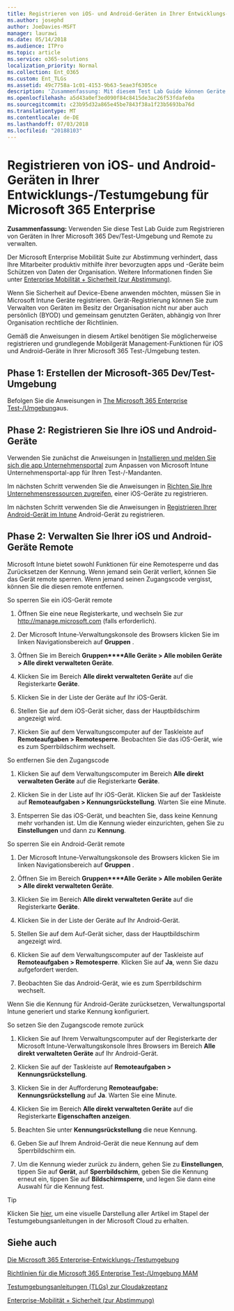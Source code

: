 ```yaml
---
title: Registrieren von iOS- und Android-Geräten in Ihrer Entwicklungs-/Testumgebung für Microsoft 365 Enterprise
ms.author: josephd
author: JoeDavies-MSFT
manager: laurawi
ms.date: 05/14/2018
ms.audience: ITPro
ms.topic: article
ms.service: o365-solutions
localization_priority: Normal
ms.collection: Ent_O365
ms.custom: Ent_TLGs
ms.assetid: 49c7758a-1c01-4153-9b63-5eae3f6305ce
description: 'Zusammenfassung: Mit diesem Test Lab Guide können Geräte in Ihrer Microsoft 365 Dev/Test-Umgebung zu registrieren und Remote zu verwalten.'
ms.openlocfilehash: a5d43a0ef3ed090f84c8415de3ac26f53fdafe0a
ms.sourcegitcommit: c23b95d32a865e45be7843f38a1f23b5693ba76d
ms.translationtype: MT
ms.contentlocale: de-DE
ms.lasthandoff: 07/03/2018
ms.locfileid: "20188103"
---
```

# <a name="enroll-ios-and-android-devices-in-your-microsoft-365-enterprise-devtest-environment"></a>Registrieren von iOS- und Android-Geräten in Ihrer Entwicklungs-/Testumgebung für Microsoft 365 Enterprise

 **Zusammenfassung:** Verwenden Sie diese Test Lab Guide zum Registrieren von Geräten in Ihrer Microsoft 365 Dev/Test-Umgebung und Remote zu verwalten.
  
Der Microsoft Enterprise Mobilität Suite zur Abstimmung verhindert, dass Ihre Mitarbeiter produktiv mithilfe ihrer bevorzugten apps und -Geräte beim Schützen von Daten der Organisation. Weitere Informationen finden Sie unter [Enterprise Mobilität + Sicherheit (zur Abstimmung)](https://www.microsoft.com/cloud-platform/enterprise-mobility-security).
  
Wenn Sie Sicherheit auf Device-Ebene anwenden möchten, müssen Sie in Microsoft Intune Geräte registrieren. Gerät-Registrierung können Sie zum Verwalten von Geräten im Besitz der Organisation nicht nur aber auch persönlich (BYOD) und gemeinsam genutzten Geräten, abhängig von Ihrer Organisation rechtliche der Richtlinien.
  
Gemäß die Anweisungen in diesem Artikel benötigen Sie möglicherweise registrieren und grundlegende Mobilgerät Management-Funktionen für iOS und Android-Geräte in Ihrer Microsoft 365 Test-/Umgebung testen.
  
## <a name="phase-1-create-your-microsoft-365-devtest-environment"></a>Phase 1: Erstellen der Microsoft-365 Dev/Test-Umgebung

Befolgen Sie die Anweisungen in [The Microsoft 365 Enterprise Test-/Umgebung](the-microsoft-365-enterprise-dev-test-environment.md)aus.
  
## <a name="phase-2-enroll-your-ios-and-android-devices"></a>Phase 2: Registrieren Sie Ihre iOS und Android-Geräte

Verwenden Sie zunächst die Anweisungen in [Installieren und melden Sie sich die app Unternehmensportal](https://docs.microsoft.com/intune-user-help/install-and-sign-in-to-the-intune-company-portal-app-ios) zum Anpassen von Microsoft Intune Unternehmensportal-app für Ihren Test-/-Mandanten.

Im nächsten Schritt verwenden Sie die Anweisungen in [Richten Sie Ihre Unternehmensressourcen zugreifen,](https://docs.microsoft.com/intune-user-help/enroll-your-device-in-intune-ios) einer iOS-Geräte zu registrieren.

Im nächsten Schritt verwenden Sie die Anweisungen in [Registrieren Ihrer Android-Gerät im Intune](https://docs.microsoft.com/intune-user-help/enroll-your-device-in-intune-android) Android-Gerät zu registrieren.

## <a name="phase-2-manage-your-ios-and-android-devices-remotely"></a>Phase 2: Verwalten Sie Ihrer iOS und Android-Geräte Remote

Microsoft Intune bietet sowohl Funktionen für eine Remotesperre und das Zurücksetzen der Kennung. Wenn jemand sein Gerät verliert, können Sie das Gerät remote sperren. Wenn jemand seinen Zugangscode vergisst, können Sie die diesen remote entfernen.
  
So sperren Sie ein iOS-Gerät remote
  
1.  Öffnen Sie eine neue Registerkarte, und wechseln Sie zur http://manage.microsoft.com (falls erforderlich). 

2.  Der Microsoft Intune-Verwaltungskonsole des Browsers klicken Sie im linken Navigationsbereich auf **Gruppen** .

3. Öffnen Sie im Bereich **Gruppen****Alle Geräte > Alle mobilen Geräte > Alle direkt verwalteten Geräte**.
    
4. Klicken Sie im Bereich **Alle direkt verwalteten Geräte** auf die Registerkarte **Geräte**.
    
5. Klicken Sie in der Liste der Geräte auf Ihr iOS-Gerät.  
    
6. Stellen Sie auf dem iOS-Gerät sicher, dass der Hauptbildschirm angezeigt wird.  
    
7. Klicken Sie auf dem Verwaltungscomputer auf der Taskleiste auf **Remoteaufgaben > Remotesperre**. Beobachten Sie das iOS-Gerät, wie es zum Sperrbildschirm wechselt.
    
So entfernen Sie den Zugangscode
  
1. Klicken Sie auf dem Verwaltungscomputer im Bereich **Alle direkt verwalteten Geräte** auf die Registerkarte **Geräte**.
    
2. Klicken Sie in der Liste auf Ihr iOS-Gerät. Klicken Sie auf der Taskleiste auf **Remoteaufgaben > Kennungsrückstellung**. Warten Sie eine Minute.
    
3. Entsperren Sie das iOS-Gerät, und beachten Sie, dass keine Kennung mehr vorhanden ist. Um die Kennung wieder einzurichten, gehen Sie zu **Einstellungen** und dann zu **Kennung**.
    
So sperren Sie ein Android-Gerät remote
  
1. Der Microsoft Intune-Verwaltungskonsole des Browsers klicken Sie im linken Navigationsbereich auf **Gruppen** .
    
2. Öffnen Sie im Bereich **Gruppen****Alle Geräte > Alle mobilen Geräte > Alle direkt verwalteten Geräte**.
    
3. Klicken Sie im Bereich **Alle direkt verwalteten Geräte** auf die Registerkarte **Geräte**.
    
4. Klicken Sie in der Liste der Geräte auf Ihr Android-Gerät.  
    
5. Stellen Sie auf dem Auf-Gerät sicher, dass der Hauptbildschirm angezeigt wird.  
    
6. Klicken Sie auf dem Verwaltungscomputer auf der Taskleiste auf **Remoteaufgaben > Remotesperre**. Klicken Sie auf **Ja**, wenn Sie dazu aufgefordert werden.
    
7. Beobachten Sie das Android-Gerät, wie es zum Sperrbildschirm wechselt.
    
Wenn Sie die Kennung für Android-Geräte zurücksetzen, Verwaltungsportal Intune generiert und starke Kennung konfiguriert.
  
So setzen Sie den Zugangscode remote zurück
  
1. Klicken Sie auf Ihrem Verwaltungscomputer auf der Registerkarte der Microsoft Intune-Verwaltungskonsole Ihres Browsers im Bereich **Alle direkt verwalteten Geräte** auf Ihr Android-Gerät.
    
2. Klicken Sie auf der Taskleiste auf **Remoteaufgaben > Kennungsrückstellung**.
    
3. Klicken Sie in der Aufforderung **Remoteaufgabe: Kennungsrückstellung** auf **Ja**. Warten Sie eine Minute.
    
4. Klicken Sie im Bereich **Alle direkt verwalteten Geräte** auf die Registerkarte **Eigenschaften anzeigen**.
    
5. Beachten Sie unter **Kennungsrückstellung** die neue Kennung.
    
6. Geben Sie auf Ihrem Android-Gerät die neue Kennung auf dem Sperrbildschirm ein.  
    
7. Um die Kennung wieder zurück zu ändern, gehen Sie zu **Einstellungen**, tippen Sie auf **Gerät**, auf **Sperrbildschirm**, geben Sie die Kennung erneut ein, tippen Sie auf **Bildschirmsperre**, und legen Sie dann eine Auswahl für die Kennung fest.
    

> [!TIP]
> Klicken Sie [hier](http://aka.ms/catlgstack), um eine visuelle Darstellung aller Artikel im Stapel der Testumgebungsanleitungen in der Microsoft Cloud zu erhalten.
  
## <a name="see-also"></a>Siehe auch

[Die Microsoft 365 Enterprise-Entwicklungs-/Testumgebung](the-microsoft-365-enterprise-dev-test-environment.md)
  
[Richtlinien für die Microsoft 365 Enterprise Test-/Umgebung MAM](mam-policies-for-your-microsoft-365-enterprise-dev-test-environment.md)
  
[Testumgebungsanleitungen (TLGs) zur Cloudakzeptanz](cloud-adoption-test-lab-guides-tlgs.md)

[Enterprise-Mobilität + Sicherheit (zur Abstimmung)](https://www.microsoft.com/cloud-platform/enterprise-mobility-security)


